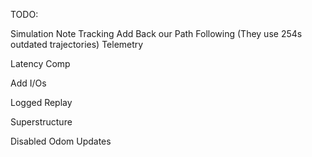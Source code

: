 TODO:

Simulation
Note Tracking
Add Back our Path Following (They use 254s outdated trajectories)
Telemetry

Latency Comp

Add I/Os 

Logged Replay

Superstructure

Disabled Odom Updates